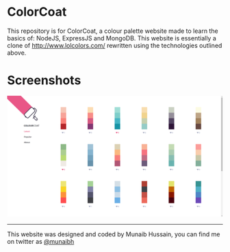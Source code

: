 # ColorCoat

This repository is for ColorCoat, a colour palette website made to learn the basics of: NodeJS, ExpressJS and MongoDB. This website is essentially a clone of http://www.lolcolors.com/ rewritten using the technologies outlined above.

# Screenshots
![Index Page](/readme/examples/index.png)

---

This website was designed and coded by Munaib Hussain, you can find me on twitter as [@munaibh](https://twitter.com/munaibh)

